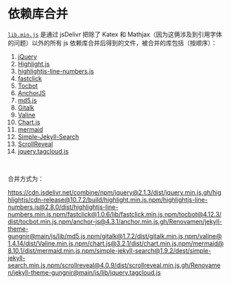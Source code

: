 # 依赖库合并

[`lib.min.js`](lib.min.js) 是通过 jsDelivr 把除了 Katex 和 Mathjax（因为这俩涉及到引用字体的问题）以外的所有 js 依赖库合并后得到的文件，被合并的库包括（按顺序）：

1. [jQuery](https://cdn.jsdelivr.net/npm/jquery@2.1.3/dist/jquery.min.js)
2. [Highlight.js](https://cdn.jsdelivr.net/gh/highlightjs/cdn-release@10.7.2/build/highlight.min.js)
3. [highlightjs-line-numbers.js](https://cdn.jsdelivr.net/npm/highlightjs-line-numbers.js@2.8.0/dist/highlightjs-line-numbers.min.js)
4. [fastclick](https://cdn.jsdelivr.net/npm/fastclick@1.0.6/lib/fastclick.min.js)
5. [Tocbot](https://cdn.jsdelivr.net/npm/tocbot@4.12.3/dist/tocbot.min.js)
6. [AnchorJS](https://cdn.jsdelivr.net/npm/anchor-js@4.3.1/anchor.min.js)
7. [md5.js](https://github.com/Renovamen/jekyll-theme-gungnir/blob/main/js/lib/md5.js)
8. [Gitalk](https://cdn.jsdelivr.net/npm/gitalk@1.7.2/dist/gitalk.min.js)
9. [Valine](https://cdn.jsdelivr.net/npm/valine@1.4.14/dist/Valine.min.js)
10. [Chart.js](https://cdn.jscdelivr.net/npm/chart.js@3.2.1/dist/chart.min.js)
11. [mermaid](https://cdn.jsdelivr.net/npm/mermaid@8.10.1/dist/mermaid.min.js)
12. [Simple-Jekyll-Search](https://cdn.jsdelivr.net/npm/simple-jekyll-search@1.9.2/dest/simple-jekyll-search.min.js)
13. [ScrollReveal](https://cdn.jsdelivr.net/npm/scrollreveal@4.0.9/dist/scrollreveal.min.js)
14. [jquery.tagcloud.js](https://github.com/Renovamen/jekyll-theme-gungnir/blob/main/js/lib/jquery.tagcloud.js)


&nbsp;

合并方式为：

https://cdn.jsdelivr.net/combine/npm/jquery@2.1.3/dist/jquery.min.js,gh/highlightjs/cdn-release@10.7.2/build/highlight.min.js,npm/highlightjs-line-numbers.js@2.8.0/dist/highlightjs-line-numbers.min.js,npm/fastclick@1.0.6/lib/fastclick.min.js,npm/tocbot@4.12.3/dist/tocbot.min.js,npm/anchor-js@4.3.1/anchor.min.js,gh/Renovamen/jekyll-theme-gungnir@main/js/lib/md5.js,npm/gitalk@1.7.2/dist/gitalk.min.js,npm/valine@1.4.14/dist/Valine.min.js,npm/chart.js@3.2.1/dist/chart.min.js,npm/mermaid@8.10.1/dist/mermaid.min.js,npm/simple-jekyll-search@1.9.2/dest/simple-jekyll-search.min.js,npm/scrollreveal@4.0.9/dist/scrollreveal.min.js,gh/Renovamen/jekyll-theme-gungnir@main/js/lib/jquery.tagcloud.js